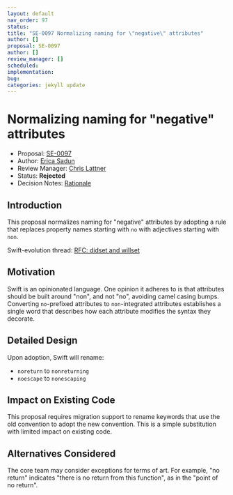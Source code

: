 ```yaml
---
layout: default
nav_order: 97
status: 
title: "SE-0097 Normalizing naming for \"negative\" attributes"
author: []
proposal: SE-0097
author: []
review_manager: []
scheduled: 
implementation: 
bug: 
categories: jekyll update
---
```


# Normalizing naming for "negative" attributes

* Proposal: [SE-0097](0097-negative-attributes.md)
* Author: [Erica Sadun](https://github.com/erica)
* Review Manager: [Chris Lattner](http://github.com/lattner)
* Status: **Rejected**
* Decision Notes: [Rationale](https://lists.swift.org/pipermail/swift-evolution-announce/2016-June/000181.html)

## Introduction

This proposal normalizes naming for "negative" attributes by adopting a rule 
that replaces property names starting with `no` with adjectives 
starting with `non`. 

Swift-evolution thread:
[RFC: didset and willset](https://lists.swift.org/pipermail/swift-evolution/Week-of-Mon-20160516/017959.html)

## Motivation

Swift is an opinionated language. One opinion it adheres to is that attributes should be built around "non", and not "no", avoiding camel casing bumps. Converting `no`-prefixed attributes to `non`-integrated attributes establishes a single word that describes how each attribute modifies the syntax they decorate.

## Detailed Design

Upon adoption, Swift will rename:

* `noreturn` to `nonreturning`
* `noescape` to `nonescaping`

## Impact on Existing Code

This proposal requires migration support to rename keywords that use the old convention to adopt the new convention. This is a simple substitution with limited impact on existing code.

## Alternatives Considered

The core team may consider exceptions for terms of art. For example, "no return" indicates "there is no return from this function", as in the "point of no return".
